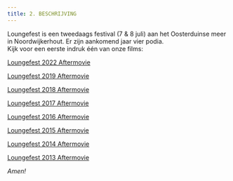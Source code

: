 ```yaml
---
title: 2. BESCHRIJVING
---
```

Loungefest is een tweedaags festival (7 & 8 juli) aan het Oosterduinse meer in Noordwijkerhout. Er zijn aankomend jaar vier podia.\
Kijk voor een eerste indruk één van onze films:

[L﻿oungefest 2022 Aftermovie](https://www.youtube.com/watch?v=Z9uUx-SStqY&ab_channel=LOUNGEFEST)

[Loungefest 2019 Aftermovie](https://www.youtube.com/watch?v=kfPbySw8_z4&ab_channel=LOUNGEFEST)

[Loungefest 2018 Aftermovie](https://www.youtube.com/watch?v=eLe0KV0spQ4)

[Loungefest 2017 Aftermovie](https://www.youtube.com/watch?v=7HqQSlaF7h8)

[Loungefest 2016 Aftermovie](https://www.youtube.com/watch?v=djlcHYftTrE)

[Loungefest 2015 Aftermovie](https://www.youtube.com/watch?v=dxUCPpOnjtg)

[Loungefest 2014 Aftermovie](https://www.youtube.com/watch?v=uIN8M2Q26pY)

[Loungefest 2013 Aftermovie](https://www.youtube.com/watch?v=Hu8h_TG_9d0&t=168s)

*Amen!*